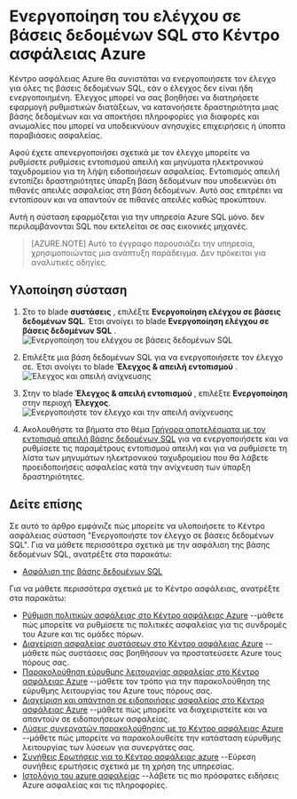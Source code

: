 <properties
   pageTitle="Ενεργοποίηση του ελέγχου σε βάσεις δεδομένων SQL στο Κέντρο ασφάλειας Azure | Microsoft Azure"
   description="Αυτό το έγγραφο που δείχνει πώς μπορείτε να υλοποιήσετε το Κέντρο ασφάλειας Azure σύσταση **ενεργοποιήσετε τον έλεγχο σε βάσεις δεδομένων SQL**."
   services="security-center"
   documentationCenter="na"
   authors="TerryLanfear"
   manager="MBaldwin"
   editor=""/>

<tags
   ms.service="security-center"
   ms.devlang="na"
   ms.topic="article"
   ms.tgt_pltfrm="na"
   ms.workload="na"
   ms.date="07/29/2016"
   ms.author="terrylan"/>

# <a name="enable-auditing-on-sql-databases-in-azure-security-center"></a>Ενεργοποίηση του ελέγχου σε βάσεις δεδομένων SQL στο Κέντρο ασφάλειας Azure

Κέντρο ασφάλειας Azure θα συνιστάται να ενεργοποιήσετε τον έλεγχο για όλες τις βάσεις δεδομένων SQL, εάν ο έλεγχος δεν είναι ήδη ενεργοποιημένη. Έλεγχος μπορεί να σας βοηθήσει να διατηρήσετε εφαρμογή ρυθμιστικών διατάξεων, να κατανοήσετε δραστηριότητα μιας βάσης δεδομένων και να αποκτήσει πληροφορίες για διαφορές και ανωμαλίες που μπορεί να υποδεικνύουν ανησυχίες επιχειρήσεις ή ύποπτα παραβιάσεις ασφαλείας.

Αφού έχετε απενεργοποιήσει σχετικά με τον έλεγχο μπορείτε να ρυθμίσετε ρυθμίσεις εντοπισμού απειλή και μηνύματα ηλεκτρονικού ταχυδρομείου για τη λήψη ειδοποιήσεων ασφαλείας. Εντοπισμός απειλή εντοπίζει δραστηριότητες ύπαρξη βάση δεδομένων που υποδεικνύει ότι πιθανές απειλές ασφαλείας στη βάση δεδομένων. Αυτό σας επιτρέπει να εντοπίσουν και να απαντούν σε πιθανές απειλές καθώς προκύπτουν.

Αυτή η σύσταση εφαρμόζεται για την υπηρεσία Azure SQL μόνο. δεν περιλαμβάνονται SQL που εκτελείται σε σας εικονικές μηχανές.

> [AZURE.NOTE] Αυτό το έγγραφο παρουσιάζει την υπηρεσία, χρησιμοποιώντας μια ανάπτυξη παράδειγμα.  Δεν πρόκειται για αναλυτικές οδηγίες.

## <a name="implement-the-recommendation"></a>Υλοποίηση σύσταση

1. Στο το blade **συστάσεις** , επιλέξτε **Ενεργοποίηση ελέγχου σε βάσεις δεδομένων SQL**.  Έτσι ανοίγει το blade **Ενεργοποίηση ελέγχου σε βάσεις δεδομένων SQL** .
![Ενεργοποίηση του ελέγχου σε βάσεις δεδομένων SQL][1]

2. Επιλέξτε μια βάση δεδομένων SQL για να ενεργοποιήσετε τον έλεγχο σε. Έτσι ανοίγει το blade **Έλεγχος & απειλή εντοπισμού** .
![Έλεγχος και απειλή ανίχνευσης][2]
3. Στην το blade **Έλεγχος & απειλή εντοπισμού** , επιλέξτε **Ενεργοποίηση** στην περιοχή **Έλεγχος**.
![Ενεργοποιήστε τον έλεγχο και την απειλή ανίχνευσης][3]


5. Ακολουθήστε τα βήματα στο θέμα [Γρήγορα αποτελέσματα με τον εντοπισμό απειλή βάσης δεδομένων SQL](../sql-database/sql-database-threat-detection-get-started.md) για να ενεργοποιήσετε και να ρυθμίσετε τις παραμέτρους εντοπισμού απειλή και για να ρυθμίσετε τη λίστα των μηνυμάτων ηλεκτρονικού ταχυδρομείου που θα λάβετε προειδοποιήσεις ασφαλείας κατά την ανίχνευση των ύπαρξη δραστηριότητες.

## <a name="see-also"></a>Δείτε επίσης

Σε αυτό το άρθρο εμφάνιζε πώς μπορείτε να υλοποιήσετε το Κέντρο ασφάλειας σύσταση "Ενεργοποιήστε τον έλεγχο σε βάσεις δεδομένων SQL". Για να μάθετε περισσότερα σχετικά με την ασφάλιση της βάσης δεδομένων SQL, ανατρέξτε στα παρακάτω:

- [Ασφάλιση της βάσης δεδομένων SQL](../sql-database/sql-database-security.md)

Για να μάθετε περισσότερα σχετικά με το Κέντρο ασφάλειας, ανατρέξτε στα παρακάτω:

- [Ρύθμιση πολιτικών ασφάλειας στο Κέντρο ασφάλειας Azure](security-center-policies.md) --μάθετε πώς μπορείτε να ρυθμίσετε τις πολιτικές ασφαλείας για τις συνδρομές του Azure και τις ομάδες πόρων.
- [Διαχείριση ασφαλείας συστάσεων στο Κέντρο ασφάλειας Azure](security-center-recommendations.md) --μάθετε πώς συστάσεις σας βοηθήσουν να προστατεύσετε Azure τους πόρους σας.
- [Παρακολούθηση εύρυθμης λειτουργίας ασφαλείας στο Κέντρο ασφάλειας Azure](security-center-monitoring.md) --μάθετε τον τρόπο για την παρακολούθηση της εύρυθμης λειτουργίας του Azure τους πόρους σας.
- [Διαχείριση και απάντηση σε ειδοποιήσεις ασφαλείας στο Κέντρο ασφάλειας Azure](security-center-managing-and-responding-alerts.md) --μάθετε πώς μπορείτε να διαχειριστείτε και να απαντούν σε ειδοποιήσεων ασφαλείας.
- [Λύσεις συνεργατών παρακολούθησης με το Κέντρο ασφάλειας Azure](security-center-partner-solutions.md) --μάθετε πώς μπορείτε να παρακολουθείτε την κατάσταση εύρυθμης λειτουργίας των λύσεων για συνεργάτες σας.
- [Συνήθεις Ερωτήσεις για το Κέντρο ασφάλειας azure](security-center-faq.md) --Εύρεση συνήθεις ερωτήσεις σχετικά με τη χρήση της υπηρεσίας.
- [Ιστολόγιο του azure ασφαλείας](http://blogs.msdn.com/b/azuresecurity/) --λάβετε τις πιο πρόσφατες ειδήσεις Azure ασφαλείας και τις πληροφορίες.

<!--Image references-->
[1]: ./media/security-center-enable-auditing-on-sql-databases/enable-auditing-on-sql-databases.png
[2]:./media/security-center-enable-auditing-on-sql-databases/auditing-threat-detection.png
[3]: ./media/security-center-enable-auditing-on-sql-databases/auditing-threat-detection-blade.png
